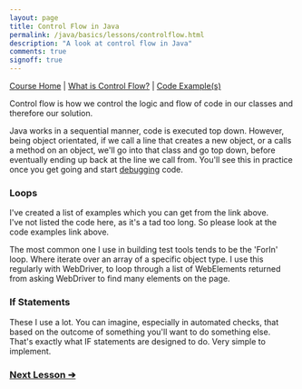 ```yaml
---
layout: page
title: Control Flow in Java
permalink: /java/basics/lessons/controlflow.html
description: "A look at control flow in Java"
comments: true
signoff: true
---
```

[Course Home](../../course) \| [What is Control Flow?](/programming/lessons/controlflow) \| [Code Example(s)]()

Control flow is how we control the logic and flow of code in our classes and therefore our solution.

Java works in a sequential manner, code is executed top down. However, being object orientated, if we call a line that creates a new object, or a calls a method on an object, we'll go into that class and go top down, before eventually ending up back at the line we call from. You'll see this in practice once you get going and start [debugging](/java/intellij/lessons/debugging.html) code.

### Loops
I've created a list of examples which you can get from the link above.  
I've not listed the code here, as it's a tad too long. So please look at the code examples link above.

The most common one I use in building test tools tends to be the 'ForIn' loop. Where iterate over an array of a specific object type. I use this regularly with WebDriver, to loop through a list of WebElements returned from asking WebDriver to find many elements on the page. 

### If Statements
These I use a lot. You can imagine, especially in automated checks, that based on the outcome of something you'll want to do something else. That's exactly what IF statements are designed to do. Very simple to implement.

### [Next Lesson &#10132;](../lessons/abstraction)

